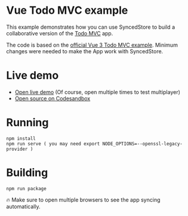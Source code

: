 # Vue Todo MVC example

This example demonstrates how you can use SyncedStore to build a collaborative version of the [Todo MVC](http://todomvc.com) app.

The code is based on the [official Vue 3 Todo MVC example](https://v3.vuejs.org/examples/todomvc.html). Minimum changes were needed to make the App work with SyncedStore.

# Live demo

- [Open live demo](https://uie1c.csb.app/) (Of course, open multiple times to test multiplayer)
- [Open source on Codesandbox](https://codesandbox.io/s/todo-vue-uie1c)

# Running

    npm install
    npm run serve ( you may need export NODE_OPTIONS=--openssl-legacy-provider )

# Building

    npm run package

🔥 Make sure to open multiple browsers to see the app syncing automatically.
